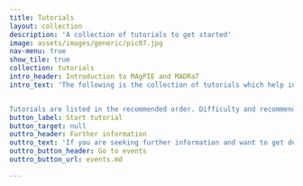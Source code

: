 ```yaml
---
title: Tutorials
layout: collection
description: 'A collection of tutorials to get started'
image: assets/images/generic/pic07.jpg
nav-menu: true
show_tile: true
collection: tutorials
intro_header: Introduction to MAgPIE and MADRaT
intro_text: 'The following is the collection of tutorials which help in getting accquainted with the MAgPIE global land system framework as well as with the MADRaT   data preprocessing framework. The latter is used in MAgPIE to preprocess the input data, but also can be used independently for other data processing tasks.


Tutorials are listed in the recommended order. Difficulty and recommended experience level are indicated in the title.'
button_label: Start tutorial
button_target: null
outtro_header: Further information
outtro_text: 'If you are seeking further information and want to get deeper involved in the MAgPIE and MADRaT development you can have a look at our events page where you can find dates of regular community events as well as the upcoming workshops or related conferences.'
outtro_button_header: Go to events
outtro_button_url: events.md

---
```


